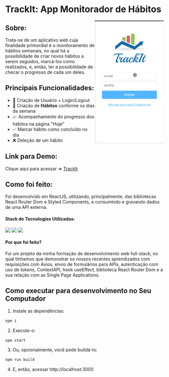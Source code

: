 # TrackIt: App Monitorador de Hábitos

<img width="220px" align="right" src="./trackit.gif"/>
<h2>Sobre:</h2>

<div text-align="center" align="left">
<p>Trata-se de um aplicativo web cuja finalidade primordial é o monitoramento de hábitos semanais, no qual há a possibilidade de criar novos hábitos a serem seguidos, marcá-los como realizados, e, então, ter a possibilidade de checar o progresso de cada um deles. </p>
</div>

<div align="left">
<h2>Principais Funcionalidades:</h2>

<ul align="left">
 <li align="left">👤 Criação de Usuário + Login/Logout</li>
 <li align="left">📅 Criação de <strong>Hábitos</strong> conforme os dias da semana</li>
 <li align="left">📈 Acompanhamento do progresso dos hábitos na página "Hoje"</li>
 <li align="left">✅ Marcar hábito como concluído no dia</li>
 <li align="left">❌ Deleção de um hábito</li>
</ul>

</div>

<div align="left">
<h2>Link para Demo:</h2>
Clique aqui para acessar => <a href="http//projeto11-trackit-two-alpha.vercel.app">TrackIt</a>
</div>

<div align="left">
<h2>Como foi feito:</h2>
<p>Foi desenvolvido em ReactJS, utilizando, principalmente, das bibliotecas React Router Dom e Styled Components, e consumindo e gravando dados de uma API externa. </p>
<h4>Stack de Tecnologias Utilizadas:</h4>
<img src="https://img.shields.io/badge/React-20232A?style=for-the-badge&logo=react&logoColor=61DAFB"/>
<img src="https://img.shields.io/badge/React_Router-CA4245?style=for-the-badge&logo=react-router&logoColor=white"/>
<img src="https://img.shields.io/badge/styled--components-DB7093?style=for-the-badge&logo=styled-components&logoColor=white"/>
<h4>Por que foi feito?</h4>
<p>Foi um projeto da minha formação de desenvolvimento web full-stack, no qual tínhamos que demonstrar os nossos recentes aprendizados com requisições com Axios, envio de formulários para APIs, autenticação com uso de tokens, ContextAPI, hook useEffect, biblioteca React Router Dom e a sua relação com as Single Page Applications. </p>
</div>

## Como executar para desenvolvimento no Seu Computador
1. Instale as dependências:
```bash
npm i
```
2. Execute-o:
```bash
npm start
```
3. Ou, opcionalmente, você pode buildá-lo:
```bash
npm run build
```
4. E, então, acessar http://localhost:3000
